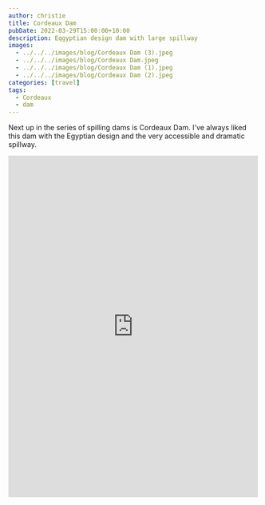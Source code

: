 ```yaml
---
author: christie
title: Cordeaux Dam
pubDate: 2022-03-29T15:00:00+10:00
description: Eqgyptian design dam with large spillway
images:
  - ../../../images/blog/Cordeaux Dam (3).jpeg
  - ../../../images/blog/Cordeaux Dam.jpeg
  - ../../../images/blog/Cordeaux Dam (1).jpeg
  - ../../../images/blog/Cordeaux Dam (2).jpeg
categories: [travel]
tags:
  - Cordeaux
  - dam
---
```


Next up in the series of spilling dams is Cordeaux Dam. I've always liked this dam with the Egyptian design and the very accessible and dramatic spillway.

<iframe src="https://www.facebook.com/plugins/post.php?href=https%3A%2F%2Fwww.facebook.com%2Fchris1.tham%2Fposts%2Fpfbid02eYz6dZoeCrGqEeMSfvmcCtynEN6Wx4Ee5DkT31ARAmfVPmpsCWXyb5yqNeyMkDZxl&show_text=true&width=500" width="500" height="684" style="border:none;overflow:hidden" scrolling="no" frameborder="0" allowfullscreen="true" allow="autoplay; clipboard-write; encrypted-media; picture-in-picture; web-share"></iframe>

